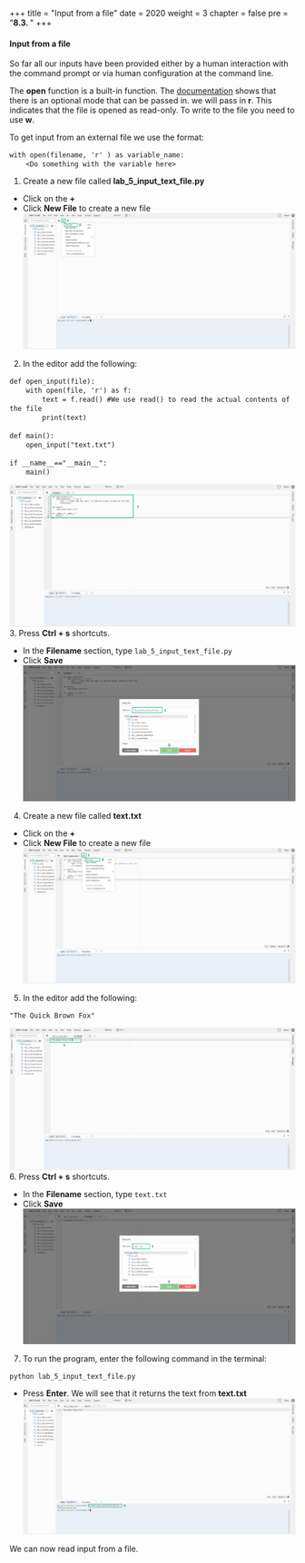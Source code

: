 +++
title = "Input from a file"
date = 2020
weight = 3
chapter = false
pre = "<b>8.3. </b>"
+++
#### Input from a file

So far all our inputs have been provided either by a human interaction with the command prompt or via human configuration at the command line.

The **open** function is a built-in function. The [documentation](https://docs.python.org/3/library/functions.html#open) shows that there is an optional mode that can be passed in. we will pass in **r**. This indicates that the file is opened as read-only. To write to the file you need to use **w**.

To get input from an external file we use the format:
```
with open(filename, 'r' ) as variable_name:
    <Do something with the variable here>
```

1. Create a new file called **lab_5_input_text_file.py**
* Click on the **+** 
* Click **New File** to create a new file
![Dictionaries](/images/8-input/8.3-input-from-a-file/input-from-a-file-001.png?featherlight=false&width=90pc)
2. In the editor add the following:
```
def open_input(file):
    with open(file, 'r') as f:
        text = f.read() #We use read() to read the actual contents of the file
        print(text)

def main():
    open_input("text.txt")

if __name__=="__main__":
    main()
```
![Dictionaries](/images/8-input/8.3-input-from-a-file/input-from-a-file-002.png?featherlight=false&width=90pc)
3. Press **Ctrl + s** shortcuts.
* In the **Filename** section, type ```lab_5_input_text_file.py```
* Click **Save**
![Dictionaries](/images/8-input/8.3-input-from-a-file/input-from-a-file-003.png?featherlight=false&width=90pc)
4. Create a new file called **text.txt**
* Click on the **+** 
* Click **New File** to create a new file
![Dictionaries](/images/8-input/8.3-input-from-a-file/input-from-a-file-004.png?featherlight=false&width=90pc)
5. In the editor add the following:
```
"The Quick Brown Fox"
```
![Dictionaries](/images/8-input/8.3-input-from-a-file/input-from-a-file-005.png?featherlight=false&width=90pc)
6. Press **Ctrl + s** shortcuts.
* In the **Filename** section, type ```text.txt```
* Click **Save**
![Dictionaries](/images/8-input/8.3-input-from-a-file/input-from-a-file-006.png?featherlight=false&width=90pc)
7. To run the program, enter the following command in the terminal:
```
python lab_5_input_text_file.py
```
* Press **Enter**. We will see that it returns the text from **text.txt**
![Dictionaries](/images/8-input/8.3-input-from-a-file/input-from-a-file-007.png?featherlight=false&width=90pc)

We can now read input from a file.